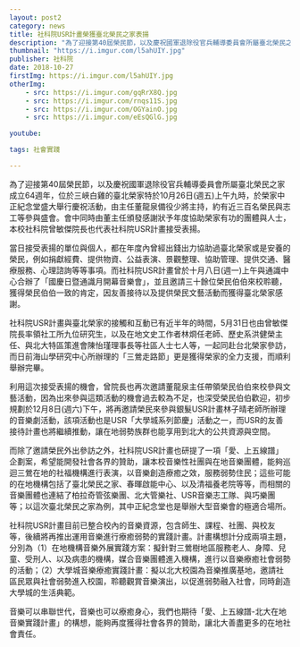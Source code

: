 ```yaml
---
layout: post2
category: news
title: 社科院USR計畫榮獲臺北榮民之家表揚
description: "為了迎接第40屆榮民節，以及慶祝國軍退除役官兵輔導委員會所屬臺北榮民之家成立64週年"
thumbnail: "https://i.imgur.com/l5ahUIY.jpg"
publisher: 社科院
date: 2018-10-27
firstImg: https://i.imgur.com/l5ahUIY.jpg
otherImg:
    - src: https://i.imgur.com/gqRrX8Q.jpg
    - src: https://i.imgur.com/rnqs11S.jpg
    - src: https://i.imgur.com/OGYainO.jpg
    - src: https://i.imgur.com/eEsQGlG.jpg

youtube:

tags: 社會實踐

---
```


為了迎接第40屆榮民節，以及慶祝國軍退除役官兵輔導委員會所屬臺北榮民之家成立64週年，位於三峽白雞的臺北榮家特於10月26日(週五)上午九時，於榮家中正紀念堂盛大舉行慶祝活動，由主任董龍泉備役少將主持，約有近三百名榮民與志工等參與盛會。會中同時由董主任頒發感謝狀予年度協助榮家有功的團體與人士，本校社科院曾敏傑院長也代表社科院USR計畫接受表揚。

當日接受表揚的單位與個人，都在年度內曾經出錢出力協助過臺北榮家或是安養的榮民，例如捐獻經費、提供物資、公益表演、景觀整理、協助管理、提供交通、醫療服務、心理諮詢等等事項。而社科院USR計畫曾於十月八日(週一)上午與通識中心合辦了「國慶日暨通識月開幕音樂會」，並且邀請三十餘位榮民伯伯來校聆聽，獲得榮民伯伯一致的肯定，因友善接待以及提供榮民文藝活動而獲得臺北榮家感謝。

社科院USR計畫與臺北榮家的接觸和互動已有近半年的時間，5月31日也由曾敏傑院長率領社工所九位研究生，以及在地文史工作者林烱任老師、歷史系洪健榮主任、與北大特區策進會陳怡瑾理事長等社區人士七人等，一起同赴台北榮家參訪，而日前海山學研究中心所辦理的「三鶯走路節」更是獲得榮家的全力支援，而順利舉辦完畢。

利用這次接受表揚的機會，曾院長也再次邀請董龍泉主任帶領榮民伯伯來校參與文藝活動，因為出來參與這類活動的機會過去較為不足，也深受榮民伯伯歡迎，初步規劃於12月8日(週六)下午，將再邀請榮民來參與銀髮USR計畫林子晴老師所辦理的音樂劇活動，該項活動也是USR「大學城系列節慶」活動之一，而USR的友善接待計畫也將繼續推動，讓在地弱勢族群也能享用到北大的公共資源與空間。

而除了邀請榮民外出參訪之外，社科院USR計畫也研提了一項「愛、上五線譜」企劃案，希望能開發社會各界的贊助，讓本校音樂性社團與在地音樂團體，能夠巡迴三鶯在地的社福機構進行表演，以音樂創造療癒之效，服務弱勢住民；這些可能的在地機構包括了臺北榮民之家、春暉啟能中心、以及清福養老院等等，而相關的音樂團體也連結了柏拉奇管弦樂團、北大管樂社、USR音樂志工隊、與巧樂團等；以這次臺北榮民之家為例，其中正紀念堂也是舉辦大型音樂會的極適合場所。

社科院USR計畫目前已整合校內的音樂資源，包含師生、課程、社團、與校友等，後續將再推出運用音樂進行療癒弱勢的實踐計畫。計畫構想計分成兩項主題，分別為（1）在地機構音樂外展實踐方案：擬針對三鶯樹地區服務老人、身障、兒童、受刑人、以及病患的機構，媒合音樂團體進入機構，進行以音樂療癒社會弱勢的活動；（2）大學城音樂療癒實踐計畫：擬以北大校園為音樂推廣基地，邀請社區民眾與社會弱勢進入校園，聆聽觀賞音樂演出，以促進弱勢融入社會，同時創造大學城的生活典範。

音樂可以串聯世代，音樂也可以療癒身心，我們也期待「愛、上五線譜-北大在地音樂實踐計畫」的構想，能夠再度獲得社會各界的贊助，讓北大善盡更多的在地社會責任。